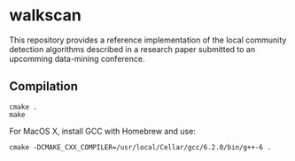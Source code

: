 # walkscan

This repository provides a reference implementation of the local community detection algorithms
described in a research paper submitted to an upcomming data-mining conference.

## Compilation

```shell
cmake .
make
```

For MacOS X, install GCC with Homebrew and use:

```shell
cmake -DCMAKE_CXX_COMPILER=/usr/local/Cellar/gcc/6.2.0/bin/g++-6 .
```
